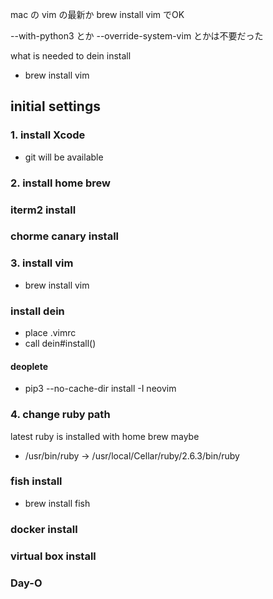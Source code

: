 mac の vim の最新か
brew install vim でOK

--with-python3 とか --override-system-vim とかは不要だった


what is needed to dein install
- brew install vim

## initial settings

### 1. install Xcode

- git will be available

### 2. install home brew

### iterm2 install

### chorme canary install

### 3. install vim

- brew install vim

### install dein

- place .vimrc 
- call dein#install()

#### deoplete
  
- pip3 --no-cache-dir install -I neovim

### 4. change ruby path

latest ruby is installed with home brew maybe

- /usr/bin/ruby -> /usr/local/Cellar/ruby/2.6.3/bin/ruby

### fish install

- brew install fish

### docker install

### virtual box install

### Day-O
